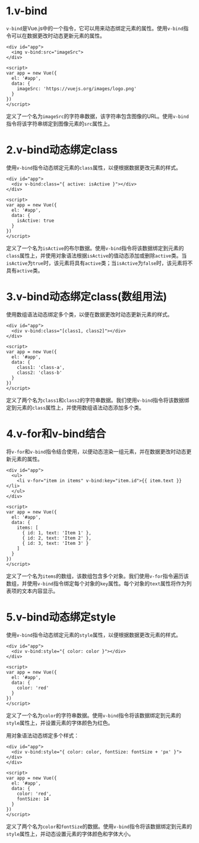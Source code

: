 # 1.v-bind

`v-bind`是Vue.js中的一个指令，它可以用来动态绑定元素的属性。使用`v-bind`指令可以在数据更改时动态更新元素的属性。

```vue
<div id="app">
  <img v-bind:src="imageSrc">
</div>

<script>
var app = new Vue({
  el: '#app',
  data: {
    imageSrc: 'https://vuejs.org/images/logo.png'
  }
})
</script>
```

定义了一个名为`imageSrc`的字符串数据，该字符串包含图像的URL。使用`v-bind`指令将该字符串绑定到图像元素的`src`属性上。



# 2.v-bind动态绑定class

使用`v-bind`指令动态绑定元素的`class`属性，以便根据数据更改元素的样式。

```vue
<div id="app">
  <div v-bind:class="{ active: isActive }"></div>
</div>

<script>
var app = new Vue({
  el: '#app',
  data: {
    isActive: true
  }
})
</script>

```

定义了一个名为`isActive`的布尔数据。使用`v-bind`指令将该数据绑定到元素的`class`属性上，并使用对象语法根据`isActive`的值动态添加或删除`active`类。当`isActive`为`true`时，该元素将具有`active`类；当`isActive`为`false`时，该元素将不具有`active`类。



# 3.v-bind动态绑定class(数组用法)

使用数组语法动态绑定多个类，以便在数据更改时动态更新元素的样式。

```vue
<div id="app">
  <div v-bind:class="[class1, class2]"></div>
</div>

<script>
var app = new Vue({
  el: '#app',
  data: {
    class1: 'class-a',
    class2: 'class-b'
  }
})
</script>

```

定义了两个名为`class1`和`class2`的字符串数据。我们使用`v-bind`指令将该数据绑定到元素的`class`属性上，并使用数组语法动态添加多个类。



# 4.v-for和v-bind结合

将`v-for`和`v-bind`指令结合使用，以便动态渲染一组元素，并在数据更改时动态更新元素的属性。

```vue
<div id="app">
  <ul>
    <li v-for="item in items" v-bind:key="item.id">{{ item.text }}</li>
  </ul>
</div>

<script>
var app = new Vue({
  el: '#app',
  data: {
    items: [
      { id: 1, text: 'Item 1' },
      { id: 2, text: 'Item 2' },
      { id: 3, text: 'Item 3' }
    ]
  }
})
</script>

```

定义了一个名为`items`的数组，该数组包含多个对象。我们使用`v-for`指令遍历该数组，并使用`v-bind`指令绑定每个对象的`key`属性。每个对象的`text`属性将作为列表项的文本内容显示。



# 5.v-bind动态绑定style

使用`v-bind`指令动态绑定元素的`style`属性，以便根据数据更改元素的样式。

```vue
<div id="app">
  <div v-bind:style="{ color: color }"></div>
</div>

<script>
var app = new Vue({
  el: '#app',
  data: {
    color: 'red'
  }
})
</script>

```

定义了一个名为`color`的字符串数据。使用`v-bind`指令将该数据绑定到元素的`style`属性上，并设置元素的字体颜色为红色。



用对象语法动态绑定多个样式：

```vue
<div id="app">
  <div v-bind:style="{ color: color, fontSize: fontSize + 'px' }"></div>
</div>

<script>
var app = new Vue({
  el: '#app',
  data: {
    color: 'red',
    fontSize: 14
  }
})
</script>

```

定义了两个名为`color`和`fontSize`的数据。使用`v-bind`指令将该数据绑定到元素的`style`属性上，并动态设置元素的字体颜色和字体大小。
